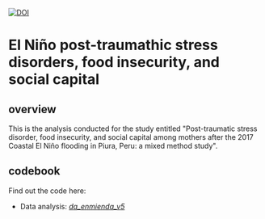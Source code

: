 [![DOI](https://zenodo.org/badge/177517731.svg)](https://zenodo.org/badge/latestdoi/177517731)

# El Niño post-traumathic stress disorders, food insecurity, and social capital
## overview
This is the analysis conducted for the study entitled "Post-traumatic stress disorder, food insecurity, and social capital among mothers after the 2017 Coastal El Niño flooding in Piura, Peru: a mixed method study".

## codebook
Find out the code here:
- Data analysis: [_da_enmienda_v5_](https://github.com/culquichicon/El-Nino-amendment/blob/master/da_enmienda_v5.do)
